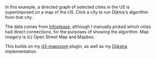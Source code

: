 In this example, a directed graph of selected cities in the US is superimposed on a map of
the US. Click a city to run Dijktra's algorithm from that city.

The data comes from [Infoplease](http://www.infoplease.com/ipa/A0004592.html), although I manually
picked which cities had direct connections, for the purposes of showing the algorithm. Map imagery
is (c) Open Street Map and Mapbox.

This builds on my [d3-mapzoom](http://bl.ocks.org/sdjacobs/9ce5fadce234497dc592) plugin, as well as
my [Dijkstra](http://bl.ocks.org/sdjacobs/3900867adc06c7680d48) implementation.
